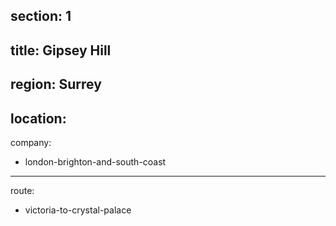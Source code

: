 section: 1
----
title: Gipsey Hill
----
region: Surrey
----
location: 
----
company:
- london-brighton-and-south-coast
----
route:
- victoria-to-crystal-palace
